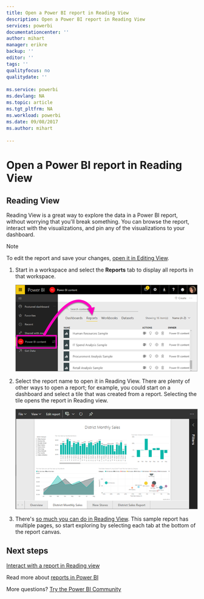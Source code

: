 ```yaml
---
title: Open a Power BI report in Reading View
description: Open a Power BI report in Reading View
services: powerbi
documentationcenter: ''
author: mihart
manager: erikre
backup: ''
editor: ''
tags: ''
qualityfocus: no
qualitydate: ''

ms.service: powerbi
ms.devlang: NA
ms.topic: article
ms.tgt_pltfrm: NA
ms.workload: powerbi
ms.date: 09/08/2017
ms.author: mihart

---
```

# Open a Power BI report in Reading View
## Reading View
Reading View is a great way to explore the data in a Power BI report, without worrying that you'll break something.  You can browse the report, interact with the visualizations, and pin any of the visualizations to your dashboard. 

> [!NOTE]
> To edit the report and save your changes, [open it in Editing View](powerbi-service-go-from-reading-view-to-editing-view.md).
> 
> 

1. Start in a workspace and select the **Reports** tab to display all reports in that workspace.  
   
   ![](media/powerbi-service-open-a-report-in-reading-view/power-bi-open-report.png)
2. Select the report name to open it in Reading View.  There are plenty of other ways to open a report; for example, you could start on a dashboard and select a tile that was created from a report.  Selecting the tile opens the report in Reading view.
   
    ![](media/powerbi-service-open-a-report-in-reading-view/power-bi-reading-view.png)
3. There's [so much you can do in Reading View](service-interact-with-a-report-in-reading-view.md).  This sample report has multiple pages, so start exploring by selecting each tab at the bottom of the report canvas. 

## Next steps
[Interact with a report in Reading view](service-interact-with-a-report-in-reading-view.md)

Read more about [reports in Power BI](powerbi-service-reports.md)

More questions? [Try the Power BI Community](http://community.powerbi.com/)  

